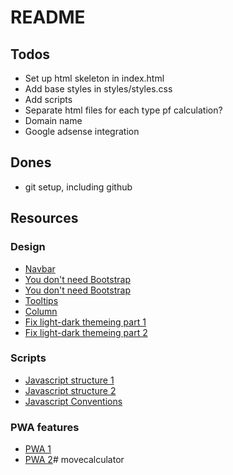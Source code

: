 # README

## Todos
* Set up html skeleton in index.html
* Add base styles in styles/styles.css
* Add scripts
* Separate html files for each type pf calculation?
* Domain name
* Google adsense integration

## Dones
* git setup, including github


## Resources
### Design
* [Navbar](https://www.aleksandrhovhannisyan.com/blog/responsive-navbar-tutorial/)
* [You don't need Bootstrap](https://davidhartsough.com/you-dont-need-bootstrap/)
* [You don't need Bootstrap](https://github.com/davidhartsough/you-dont-need-bootstrap)
* [Tooltips](https://www.w3schools.com/howto/howto_css_tooltip.asp)
* [Column](https://developer.mozilla.org/en-US/docs/Web/CSS/Layout_cookbook/Column_layouts)
* [Fix light-dark themeing part 1](https://developer.mozilla.org/en-US/docs/Web/CSS/color_value/light-dark)
* [Fix light-dark themeing part 2](https://developer.mozilla.org/en-US/docs/Web/CSS/@media/prefers-color-scheme)


### Scripts
* [Javascript structure 1](https://gomakethings.com/how-i-structure-my-javascript-projects-in-2022/)
* [Javascript structure 2](https://www.taniarascia.com/javascript-mvc-todo-app/)
* [Javascript Conventions](https://developer.mozilla.org/en-US/docs/MDN/Writing_guidelines/Code_style_guide/JavaScript)

### PWA features
* [PWA 1](https://developer.mozilla.org/en-US/docs/Web/Progressive_web_apps)
* [PWA 2](https://developer.mozilla.org/en-US/docs/Web/Progressive_web_apps/Tutorials)# movecalculator
